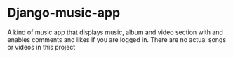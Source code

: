 # Django-music-app
A kind of music app that displays music, album and video section with and enables comments and likes if you are logged in. There are no actual songs or videos in this project
